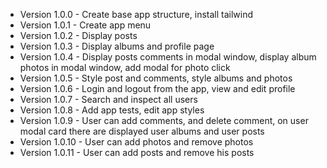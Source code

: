 - Version 1.0.0 - Create base app structure, install tailwind
- Version 1.0.1 - Create app menu
- Version 1.0.2 - Display posts
- Version 1.0.3 - Display albums and profile page
- Version 1.0.4 - Display posts comments in modal window, display album photos in modal window, add modal for photo click
- Version 1.0.5 - Style post and comments, style albums and photos
- Version 1.0.6 - Login and logout from the app, view and edit profile
- Version 1.0.7 - Search and inspect all users
- Version 1.0.8 - Add app tests, edit app styles
- Version 1.0.9 - User can add comments, and delete comment, on user modal card there are displayed user albums and user posts
- Version 1.0.10 - User can add photos and remove photos
- Version 1.0.11 - User can add posts and remove his posts